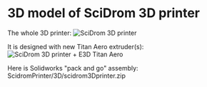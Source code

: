 # 3D model of SciDrom 3D printer

The whole 3D printer: 
![SciDrom 3D printer](https://github.com/SciDROM/ScidromPrinter/blob/master/3D/scidromprinter1.JPG?raw=true)

It is designed with new Titan Aero extruder(s): 
![SciDrom 3D printer + E3D Titan Aero](https://github.com/SciDROM/ScidromPrinter/blob/master/3D/scidromprinter1-e3d-titan-aero.JPG?raw=true)

Here is Solidworks "pack and go" assembly:  ScidromPrinter/3D/scidrom3Dprinter.zip 
